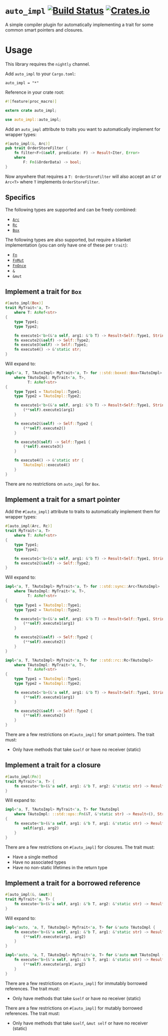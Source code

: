 # `auto_impl` [![Build Status](https://travis-ci.org/auto-impl-rs/auto_impl.svg?branch=master)](https://travis-ci.org/KodrAus/auto_impl) [![Crates.io](https://img.shields.io/crates/v/auto_impl.svg)](https://crates.io/crates/auto_impl)

A simple compiler plugin for automatically implementing a trait for some common smart pointers and closures.

# Usage

This library requires the `nightly` channel.

Add `auto_impl` to your `Cargo.toml`:

```
auto_impl = "*"
```

Reference in your crate root:

```rust
#![feature(proc_macro)]

extern crate auto_impl;

use auto_impl::auto_impl;
```

Add an `auto_impl` attribute to traits you want to automatically implement for wrapper types:

```rust
#[auto_impl(&, Arc)]
pub trait OrderStoreFilter {
    fn filter<F>(&self, predicate: F) -> Result<Iter, Error>
    where
        F: Fn(&OrderData) -> bool;
}
```

Now anywhere that requires a `T: OrderStoreFilter` will also accept an `&T` or `Arc<T>` where `T` implements `OrderStoreFilter`.

## Specifics

The following types are supported and can be freely combined:

- [`Arc`](https://doc.rust-lang.org/std/sync/struct.Arc.html)
- [`Rc`](https://doc.rust-lang.org/std/rc/struct.Rc.html)
- [`Box`](https://doc.rust-lang.org/std/boxed/struct.Box.html)

The following types are also supported, but require a blanket implementation (you can only have one of these per `trait`):

- [`Fn`](https://doc.rust-lang.org/std/ops/trait.Fn.html)
- [`FnMut`](https://doc.rust-lang.org/std/ops/trait.FnMut.html)
- [`FnOnce`](https://doc.rust-lang.org/std/ops/trait.FnOnce.html)
- `&`
- `&mut`

## Implement a trait for `Box`

```rust
#[auto_impl(Box)]
trait MyTrait<'a, T> 
    where T: AsRef<str>
{
    type Type1;
    type Type2;

    fn execute1<'b>(&'a self, arg1: &'b T) -> Result<Self::Type1, String>;
    fn execute2(&self) -> Self::Type2;
    fn execute3(self) -> Self::Type1;
    fn execute4() -> &'static str;
}
```

Will expand to:

```rust
impl<'a, T, TAutoImpl> MyTrait<'a, T> for ::std::boxed::Box<TAutoImpl>
    where TAutoImpl: MyTrait<'a, T>,
          T: AsRef<str>
{
    type Type1 = TAutoImpl::Type1;
    type Type2 = TAutoImpl::Type2;

    fn execute1<'b>(&'a self, arg1: &'b T) -> Result<Self::Type1, String> {
        (**self).execute1(arg1)
    }

    fn execute2(&self) -> Self::Type2 {
        (**self).execute2()
    }

    fn execute3(self) -> Self::Type1 {
        (*self).execute3()
    }

    fn execute4() -> &'static str {
        TAutoImpl::execute4()
    }
}
```

There are no restrictions on `auto_impl` for `Box`.

## Implement a trait for a smart pointer

Add the `#[auto_impl]` attribute to traits to automatically implement them for wrapper types:

```rust
#[auto_impl(Arc, Rc)]
trait MyTrait<'a, T> 
    where T: AsRef<str>
{
    type Type1;
    type Type2;

    fn execute1<'b>(&'a self, arg1: &'b T) -> Result<Self::Type1, String>;
    fn execute2(&self) -> Self::Type2;
}
```

Will expand to:

```rust
impl<'a, T, TAutoImpl> MyTrait<'a, T> for ::std::sync::Arc<TAutoImpl>
    where TAutoImpl: MyTrait<'a, T>,
          T: AsRef<str>
{
    type Type1 = TAutoImpl::Type1;
    type Type2 = TAutoImpl::Type2;

    fn execute1<'b>(&'a self, arg1: &'b T) -> Result<Self::Type1, String> {
        (**self).execute1(arg1)
    }

    fn execute2(&self) -> Self::Type2 {
        (**self).execute2()
    }
}

impl<'a, T, TAutoImpl> MyTrait<'a, T> for ::std::rc::Rc<TAutoImpl>
    where TAutoImpl: MyTrait<'a, T>,
          T: AsRef<str>
{
    type Type1 = TAutoImpl::Type1;
    type Type2 = TAutoImpl::Type2;

    fn execute1<'b>(&'a self, arg1: &'b T) -> Result<Self::Type1, String> {
        (**self).execute1(arg1)
    }

    fn execute2(&self) -> Self::Type2 {
        (**self).execute2()
    }
}
```

There are a few restrictions on `#[auto_impl]` for smart pointers. The trait must:

- Only have methods that take `&self` or have no receiver (static)

## Implement a trait for a closure

```rust
#[auto_impl(Fn)]
trait MyTrait<'a, T> {
    fn execute<'b>(&'a self, arg1: &'b T, arg2: &'static str) -> Result<(), String>;
}
```

Will expand to:

```rust
impl<'a, T, TAutoImpl> MyTrait<'a, T> for TAutoImpl
    where TAutoImpl: ::std::ops::Fn(&T, &'static str) -> Result<(), String>
{
    fn execute<'b>(&'a self, arg1: &'b T, arg1: &'static str) -> Result<(), String> {
        self(arg1, arg2)
    }
}
```

There are a few restrictions on `#[auto_impl]` for closures. The trait must:

- Have a single method
- Have no associated types
- Have no non-static lifetimes in the return type

## Implement a trait for a borrowed reference

```rust
#[auto_impl(&, &mut)]
trait MyTrait<'a, T> {
    fn execute<'b>(&'a self, arg1: &'b T, arg2: &'static str) -> Result<(), String>;
}
```

Will expand to:

```rust
impl<'auto, 'a, T, TAutoImpl> MyTrait<'a, T> for &'auto TAutoImpl {
    fn execute<'b>(&'a self, arg1: &'b T, arg1: &'static str) -> Result<(), String> {
        (**self).execute(arg1, arg2)
    }
}

impl<'auto, 'a, T, TAutoImpl> MyTrait<'a, T> for &'auto mut TAutoImpl {
    fn execute<'b>(&'a self, arg1: &'b T, arg1: &'static str) -> Result<(), String> {
        (**self).execute(arg1, arg2)
    }
}
```

There are a few restrictions on `#[auto_impl]` for immutably borrowed references. The trait must:

- Only have methods that take `&self` or have no receiver (static)

There are a few restrictions on `#[auto_impl]` for mutably borrowed references. The trait must:

- Only have methods that take `&self`, `&mut self` or have no receiver (static)
